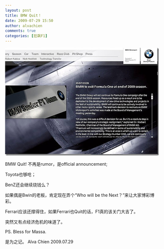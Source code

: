 ```yaml
---
layout: post
title: BMW Quit！
date: 2009-07-29 15:50
author: alvachien
comments: true
categories: [狂飙F1]
---
```

![BMW Quit](/assets/uploads/2010/10/BWM_Quit.jpg)

BMW Quit! 不再是rumor，是official announcement;

Toyota也够呛；

BenZ还会继续烧钱么？

如果偶是Bwin的老板，肯定现在弄个“Who will be the Next？”来让大家博彩博彩。

Ferrari应该还撑得住，如果Ferrari也Quit的话，F1真的该关门大吉了。


突然又有点经济危机的味道了。

PS. Bless for Massa.

是为之记。
Alva Chien
2009.07.29
